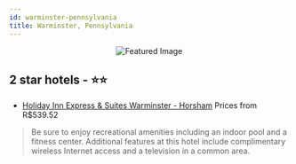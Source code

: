 ```yaml
---
id: warminster-pennsylvania
title: Warminster, Pennsylvania
---
```


<center><img src="https://i.travelapi.com/hotels/3000000/2200000/2191700/2191655/a69e5048_z.jpg" alt="Featured Image" /></center>


##  2 star hotels - ⭐️⭐️

-    [Holiday Inn Express & Suites Warminster - Horsham](https://us.hurb.com/hotels/warminster/holiday-inn-express-suites-warminster-horsham-JNP-JP541903?cmp=18055) Prices from R$539.52
   > Be sure to enjoy recreational amenities including an indoor pool and a fitness center. Additional features at this hotel include complimentary wireless Internet access and a television in a common area.
